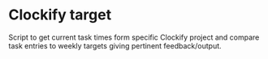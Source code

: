 # Clockify target

Script to get current task times form specific Clockify project and compare task entries to weekly targets giving pertinent feedback/output.